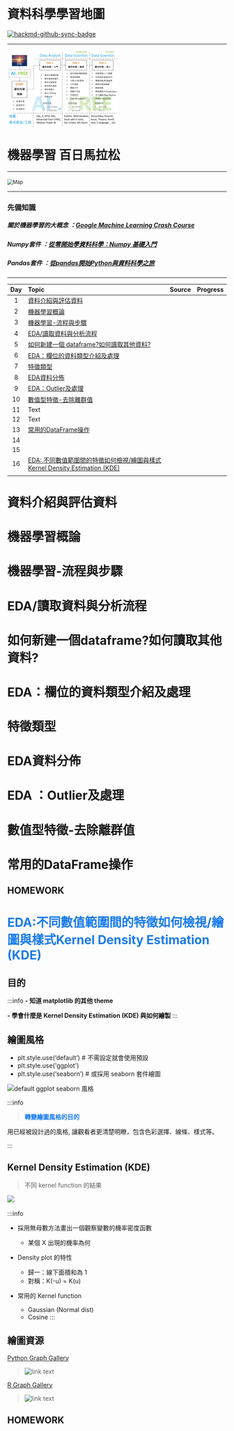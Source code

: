 # 資料科學學習地圖

[![hackmd-github-sync-badge](https://hackmd.io/MJUqlpCzTe2lABohydZQZQ/badge)](https://hackmd.io/MJUqlpCzTe2lABohydZQZQ)


---

<img src="https://github.com/chenkenanalytic/img/blob/master/spe-ke/%E5%AD%B8%E7%BF%92%E8%97%8D%E5%9C%96.jpg?raw=true" style="zoom: 25%;" />

# 機器學習 百日馬拉松

---

<img src="https://camo.githubusercontent.com/097fbf775d6614c786514b800ce9f475ed01d3f3/68747470733a2f2f692e696d6775722e636f6d2f7a4931307a6a352e706e67" alt="Map" style="zoom:80%;" />

---

### 先備知識

##### 關於機器學習的大概念 ：[Google Machine Learning Crash Course](https://developers.google.com/machine-learning/crash-course/ml-intro)

##### Numpy套件                         ：[從零開始學資料科學：Numpy 基礎入門](https://blog.techbridge.cc/2017/07/28/data-science-101-numpy-tutorial/)

##### Pandas套件                         ：[從pandas開始Python與資料科學之旅 ](https://medium.com/datainpoint/%E5%BE%9E-pandas-%E9%96%8B%E5%A7%8B-python-%E8%88%87%E8%B3%87%E6%96%99%E7%A7%91%E5%AD%B8%E4%B9%8B%E6%97%85-8dee36796d4a)

---


| Day | Topic                                                                                | Source | Progress |
|:---:|:------------------------------------------------------------------------------------ | ------ | --- |
|  1  | [資料介紹與評估資料](#Day-1-資料介紹與評估資料)                                      |        |     |
|  2  | [機器學習概論](#機器學習概論)                                                        |        |     |
|  3  | [機器學習-流程與步驟](#機器學習-流程與步驟)                                          |        |     |
|  4  | [EDA/讀取資料與分析流程](#EDA/讀取資料與分析流程)                                    |        |     |
|  5  | [如何新建一個 dataframe?如何讀取其他資料?](#如何新建一個dataframe?如何讀取其他資料?) |        |     |
|  6  | [EDA：欄位的資料類型介紹及處理](#EDA：欄位的資料類型介紹及處理)                      |        |     |
|  7  | [特徵類型](#特徵類型)                                                                |        |     |
|  8  | [EDA資料分佈](#EDA資料分佈)                                                          |        |     |
|  9  | [EDA：Outlier及處理](#EDA：Outlier及處理)                                      |        |     |
| 10  | [數值型特徵-去除離群值](#數值型特徵-去除離群值)                                      |        |     |
| 11  | Text                                                                                 |        |     |
| 12  | Text                                                                                 |        |     |
| 13  | [常用的DataFrame操作](#常用的DataFrame操作)                                          |        |     |
| 14 |  | | |
| 15 |  | | |
| 16 | [EDA: 不同數值範圍間的特徵如何檢視/繪圖與樣式Kernel Density Estimation (KDE)](#EDA:不同數值範圍間的特徵如何檢視/繪圖與樣式Kernel-Density-Estimation-(KDE)) | | |
|  |  | | |

# 資料介紹與評估資料
# 機器學習概論
# 機器學習-流程與步驟
# EDA/讀取資料與分析流程
# 如何新建一個dataframe?如何讀取其他資料?
# EDA：欄位的資料類型介紹及處理
# 特徵類型
# EDA資料分佈
# EDA ：Outlier及處理
# 數值型特徵-去除離群值
# 
# 

# 常用的DataFrame操作
## HOMEWORK

# <font color=#1B7CEB>EDA:不同數值範圍間的特徵如何檢視/繪圖與樣式Kernel Density Estimation (KDE)</font>

## 目的

:::info
**- 知道 matplotlib 的其他 theme**

**- 學會什麼是 Kernel Density Estimation (KDE) 與如何繪製**
:::

## 繪圖風格

- plt.style.use(‘default’) # 不需設定就會使用預設
- plt.style.use('ggplot')
- plt.style.use(‘seaborn’) # 或採用 seaborn 套件繪圖

![ default ggplot seaborn 風格](https://ai100-fileentity.cupoy.com/ml100/dailytask/1586225294169/1594093518238)



:::info
> **<font color=#1B7CEB> 轉變繪圖風格的目的 </font>**

用已經被設計過的風格, 讓觀看者更清楚明瞭，包含色彩選擇、線條、樣式等。

:::

## Kernel Density Estimation (KDE)

> 不同 kernel function 的結果

![](https://ai100-fileentity.cupoy.com/ml100/dailytask/1586225294169/1594009345517)

:::info

- 採用無母數方法畫出一個觀察變數的機率密度函數
  - 某個 X 出現的機率為何
  
- Density plot 的特性
  - 歸一：線下面積和為 1
  - 對稱：K(-u) = K(u)
  
- 常用的 Kernel function
  - Gaussian (Normal dist)
  - Cosine
:::

## 繪圖資源

[Python Graph Gallery](https://python-graph-gallery.com/)
> ![link text](https://ai100-fileentity.cupoy.com/ml100/dailytask/1586225294169/1594010130470)

[R Graph Gallery](https://www.r-graph-gallery.com/)
> ![link text](https://ai100-fileentity.cupoy.com/ml100/dailytask/1586225294169/1594010232046)

## HOMEWORK

